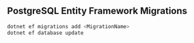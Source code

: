 ﻿## PostgreSQL Entity Framework Migrations 

```bash
dotnet ef migrations add <MigrationName>
dotnet ef database update

```